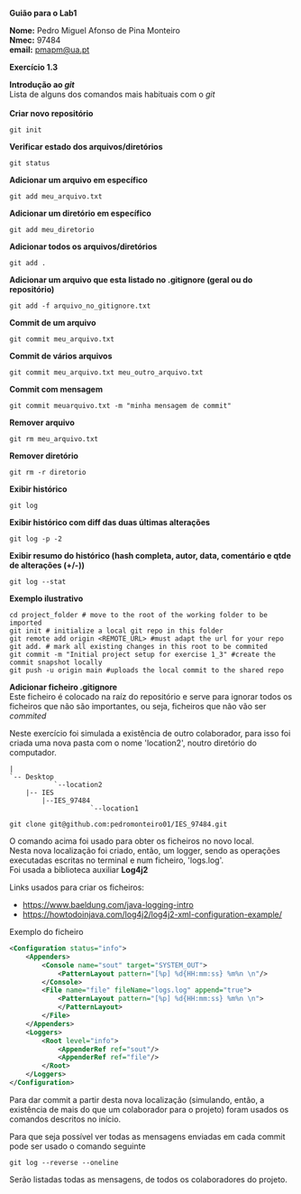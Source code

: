 **Guião para o Lab1**

**Nome:** Pedro Miguel Afonso de Pina Monteiro <br>
**Nmec:** 97484 <br>
**email:** pmapm@ua.pt

**Exercício 1.3**

**Introdução ao *git***<br>
Lista de alguns dos comandos mais habituais com o *git*<br><br>
**Criar novo repositório**

	git init

**Verificar estado dos arquivos/diretórios**

	git status

**Adicionar um arquivo em específico**

	git add meu_arquivo.txt

 **Adicionar um diretório em específico**

	git add meu_diretorio

**Adicionar todos os arquivos/diretórios**
	
	git add .	
	
**Adicionar um arquivo que esta listado no .gitignore (geral ou do repositório)**
	
	git add -f arquivo_no_gitignore.txt
	
**Commit de um arquivo**
	
	git commit meu_arquivo.txt

**Commit de vários arquivos**

	git commit meu_arquivo.txt meu_outro_arquivo.txt
	
**Commit com mensagem**

	git commit meuarquivo.txt -m "minha mensagem de commit"

**Remover arquivo**

	git rm meu_arquivo.txt

**Remover diretório**

	git rm -r diretorio

**Exibir histórico**
	
	git log
	
**Exibir histórico com diff das duas últimas alterações**

	git log -p -2
	
**Exibir resumo do histórico (hash completa, autor, data, comentário e qtde de alterações (+/-))**

	git log --stat


**Exemplo ilustrativo**
```
cd project_folder # move to the root of the working folder to be imported
git init # initialize a local git repo in this folder
git remote add origin <REMOTE_URL> #must adapt the url for your repo
git add. # mark all existing changes in this root to be commited
git commit -m "Initial project setup for exercise 1_3" #create the
commit snapshot locally
git push -u origin main #uploads the local commit to the shared repo
```

**Adicionar ficheiro .gitignore** <br>
Este ficheiro é colocado na raíz do repositório e serve para ignorar todos os ficheiros que não são importantes, ou seja, ficheiros que não vão ser *commited*

Neste exercício foi simulada a existência de outro colaborador, para isso foi criada uma nova pasta com o nome 'location2', noutro diretório do computador.
```
|
`-- Desktop
    	   `--location2
	|-- IES
		|--IES_97484
		            `--location1
```

```
git clone git@github.com:pedromonteiro01/IES_97484.git
```
O comando acima foi usado para obter os ficheiros no novo local. <br>
Nesta nova localização foi criado, então, um logger, sendo as operações executadas escritas no terminal e num ficheiro, 'logs.log'. <br>
Foi usada a biblioteca auxiliar **Log4j2**

Links usados para criar os ficheiros: 
- https://www.baeldung.com/java-logging-intro
- https://howtodoinjava.com/log4j2/log4j2-xml-configuration-example/


Exemplo do ficheiro
```xml
<Configuration status="info">
    <Appenders>
        <Console name="sout" target="SYSTEM_OUT">
            <PatternLayout pattern="[%p] %d{HH:mm:ss} %m%n \n"/>
        </Console>
        <File name="file" fileName="logs.log" append="true">
            <PatternLayout pattern="[%p] %d{HH:mm:ss} %m%n \n">
            </PatternLayout>
        </File>
    </Appenders>
    <Loggers>
        <Root level="info">
            <AppenderRef ref="sout"/>
            <AppenderRef ref="file"/>
        </Root>
    </Loggers>
</Configuration>
```

Para dar commit a partir desta nova localização (simulando, então, a existência de mais do que um colaborador para o projeto) foram usados os comandos descritos no início.

Para que seja possível ver todas as mensagens enviadas em cada commit pode ser usado o comando seguinte
```
git log --reverse --oneline  
```
Serão listadas todas as mensagens, de todos os colaboradores do projeto.
